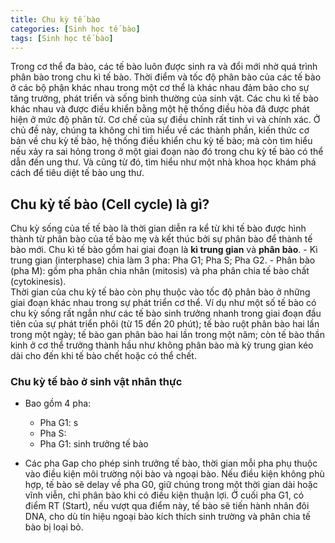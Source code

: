 ```yaml
---
title: Chu kỳ tế bào
categories: [Sinh học tế bào]
tags: [Sinh học tế bào]
---
```


Trong cơ thể đa bào, các tế bào luôn được sinh ra và đổi mới nhờ quá trình phân bào trong chu kì tế bào. Thời điểm và tốc độ phân bào của các tế bào ở các bộ phận khác nhau trong một cơ thể là khác nhau đảm bảo cho sự tăng trưởng, phát triển và sống bình thường của sinh vật. Các chu kì tế bào khác nhau và được điều khiển bằng một hệ thống điều hòa đã được phát hiện ở mức độ phân tử. Cơ chế của sự điều chỉnh rất tinh vi và chính xác. Ở chủ đề này, chúng ta không chỉ tìm hiểu về các thành phần, kiến thức cơ bản về chu kỳ tế bào, hệ thống điều khiển chu kỳ tế bào; mà còn tìm hiểu nếu xảy ra sai hỏng trong ở một giai đoạn nào đó trong chu kỳ tế bào có thể dẫn đến ung thư. Và cũng từ đó, tìm hiểu như một nhà khoa học khám phá cách để tiêu diệt tế bào ung thư.

## Chu kỳ tế bào (Cell cycle) là gì?

Chu kỳ sống của tế tế bào là thời gian diễn ra kể từ khi tế bào được hình thành từ phân bào của tế bào mẹ và kết thúc bởi sự phân bào để thành tế bào mới. 
Chu kì tế bào gồm hai giai đoạn là **kì trung gian** và **phân bào**.
	- Kì trung gian (interphase) chia làm 3 pha: Pha G1; Pha S; Pha G2.
	- Phân bào (pha M): gồm pha phân chia nhân (mitosis) và pha phân chia tế bào chất (cytokinesis).  
Thời gian của chu kỳ tế bào còn phụ thuộc vào tốc độ phân bào ở những giai đoạn khác nhau trong sự phát triển cơ thể. Ví dụ như một số tế bào có chu kỳ sống rất ngắn như các tế bào sinh trưởng nhanh trong giai đoạn đầu tiên của sự phát triển phôi (từ 15 đến 20 phút); tế bào ruột phân bào hai lần trong một ngày; tế bào gan phân bào hai lần trong một năm; còn tế bào thần kinh ở cơ thể trưởng thành hầu như không phân bào mà kỳ trung gian kéo dài cho đến khi tế bào chết hoặc có thể chết.
### Chu kỳ tế bào ở sinh vật nhân thực
- Bao gồm 4 pha:
   + Pha G1: s
   + Pha S:
   + Pha G1: sinh trưởng tế bào

- Các pha Gap cho phép sinh trưởng tế bào, thời gian mỗi pha phụ thuộc vào điều kiện môi trường nội bào và ngoại bào. Nếu điều kiện không phù hợp, tế bào sẽ delay về pha G0, giữ chúng trong một thời gian dài hoặc vĩnh viễn, chỉ phân bào khi có điều kiện thuận lợi. Ở cuối pha G1, có điểm RT (Start), nếu vượt qua điểm này, tế bào sẽ tiến hành nhân đôi DNA, cho dù tín hiệu ngoại bào kích thích sinh trường và phân chia tế bào bị loại bỏ.
